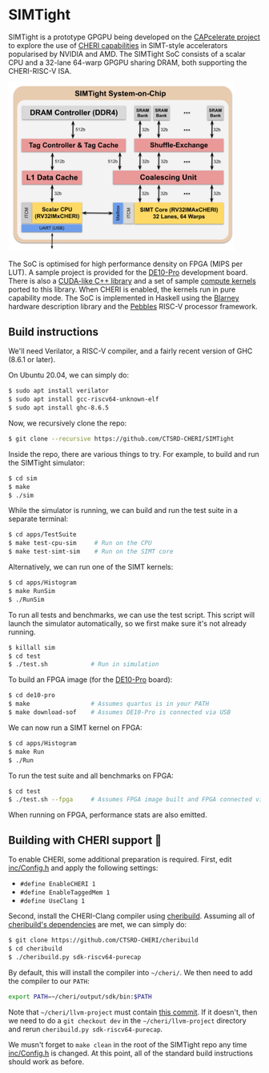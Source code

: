 # SIMTight

SIMTight is a prototype GPGPU being developed on the [CAPcelerate
project](https://gow.epsrc.ukri.org/NGBOViewGrant.aspx?GrantRef=EP/V000381/1)
to explore the use of [CHERI capabilities](http://cheri-cpu.org) in
SIMT-style accelerators popularised by NVIDIA and AMD.
The SIMTight SoC consists of a scalar CPU and a 32-lane 64-warp GPGPU
sharing DRAM, both supporting the CHERI-RISC-V ISA.

<img src="doc/SoC.svg" width="450">

The SoC is optimised for high performance density on FPGA (MIPS per
LUT).  A sample project is provided for the
[DE10-Pro](http://de10-pro.terasic.com) development board.  There is
also a [CUDA-like C++ library](soc/SIMTight/inc/NoCL.h) and a set of
sample [compute kernels](soc/SIMTight/apps/) ported to this library.
When CHERI is enabled, the kernels run in pure capability mode.
The SoC is implemented in Haskell using the
[Blarney](https://github.com/blarney-lang/blarney) hardware
description library and the
[Pebbles](//github.com/blarney-lang/pebbles) RISC-V processor
framework.

## Build instructions

We'll need Verilator, a RISC-V compiler, and a fairly recent version
of GHC (8.6.1 or later).

On Ubuntu 20.04, we can simply do:

```sh
$ sudo apt install verilator
$ sudo apt install gcc-riscv64-unknown-elf
$ sudo apt install ghc-8.6.5
```

Now, we recursively clone the repo:

```sh
$ git clone --recursive https://github.com/CTSRD-CHERI/SIMTight
```

Inside the repo, there are various things to try.  For example, to
build and run the SIMTight simulator:

```sh
$ cd sim
$ make
$ ./sim
```

While the simulator is running, we can build and run the test suite
in a separate terminal:

```sh
$ cd apps/TestSuite
$ make test-cpu-sim     # Run on the CPU
$ make test-simt-sim    # Run on the SIMT core
```

Alternatively, we can run one of the SIMT kernels:

```sh
$ cd apps/Histogram
$ make RunSim
$ ./RunSim
```

To run all tests and benchmarks, we can use the test script.  This
script will launch the simulator automatically, so we first make sure
it's not already running.

```sh
$ killall sim
$ cd test
$ ./test.sh            # Run in simulation
```

To build an FPGA image (for the
[DE10-Pro](http://de10-pro.terasic.com) board):

```sh
$ cd de10-pro
$ make                 # Assumes quartus is in your PATH
$ make download-sof    # Assumes DE10-Pro is connected via USB
```

We can now run a SIMT kernel on FPGA:

```sh
$ cd apps/Histogram
$ make Run
$ ./Run
```

To run the test suite and all benchmarks on FPGA:

```sh
$ cd test
$ ./test.sh --fpga     # Assumes FPGA image built and FPGA connected via USB
```

When running on FPGA, performance stats are also emitted.

## Building with CHERI support :cherries:

To enable CHERI, some additional preparation is required.  First, edit
[inc/Config.h](inc/Config.h) and apply the following settings:

  * `#define EnableCHERI 1`
  * `#define EnableTaggedMem 1`
  * `#define UseClang 1`

Second, install the CHERI-Clang compiler using
[cheribuild](https://github.com/CTSRD-CHERI/cheribuild).  Assuming all
of [cheribuild's
dependencies](https://github.com/CTSRD-CHERI/cheribuild#pre-build-setup)
are met, we can simply do:

```sh
$ git clone https://github.com/CTSRD-CHERI/cheribuild
$ cd cheribuild
$ ./cheribuild.py sdk-riscv64-purecap
```

By default, this will install the compiler into `~/cheri/`.  We then
need to add the compiler to our `PATH`:

```sh
export PATH=~/cheri/output/sdk/bin:$PATH
```

Note that `~/cheri/llvm-project` must contain [this
commit](https://github.com/CTSRD-CHERI/llvm-project/commit/892800be5c766e82b0335c10f311ed86b5e2d893).
If it doesn't, then we need to do a `git checkout dev` in the
`~/cheri/llvm-project` directory and rerun `cheribuild.py
sdk-riscv64-purecap`.

We musn't forget to `make clean` in the root of the SIMTight repo any
time [inc/Config.h](inc/Config.h) is changed.  At this point, all of
the standard build instructions should work as before.
